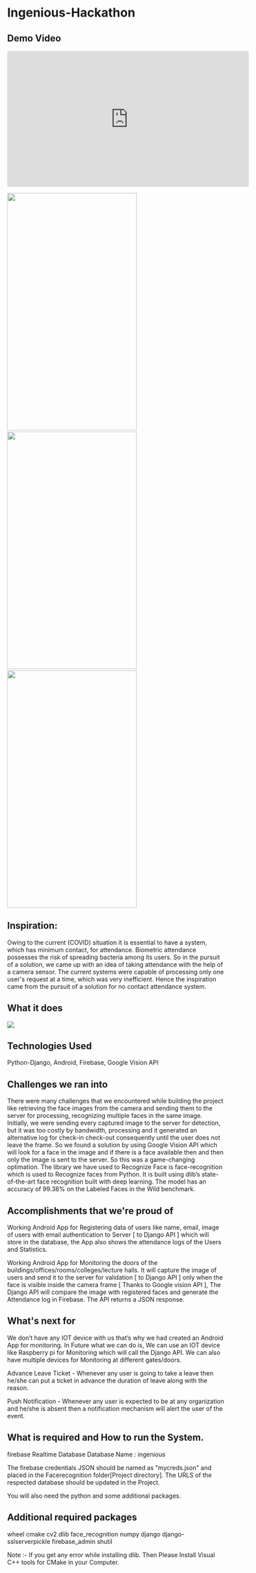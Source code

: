 # Ingenious-Hackathon

## Demo Video

<iframe width="560" height="315" src="https://www.youtube.com/embed/DteJqgMTaok" title="YouTube video player" frameborder="0" allow="accelerometer; autoplay; clipboard-write; encrypted-media; gyroscope; picture-in-picture" allowfullscreen></iframe>


<img src="https://user-images.githubusercontent.com/30389552/112749235-a7766d00-8fde-11eb-944f-47c0ab27af37.gif" width="300px" height="550px"/>&nbsp;&nbsp;&nbsp;&nbsp;&nbsp;<img src="https://user-images.githubusercontent.com/30389552/112749551-9b8baa80-8fe0-11eb-832d-ad5a359fbf0d.gif" width="300px" height="550px"/>&nbsp;&nbsp;&nbsp;&nbsp;&nbsp;<img src="https://user-images.githubusercontent.com/30389552/112749683-8cf1c300-8fe1-11eb-87ec-b70cbe30720c.gif" width="300px" height="550px"/>

## Inspiration:

Owing to the current (COVID) situation it is essential to have a system, which has minimum contact, for attendance. Biometric attendance possesses the risk of spreading bacteria among its users. So in the pursuit of a solution, we came up with an idea of taking attendance with the help of a camera sensor. The current systems were capable of processing only one user's request at a time, which was very inefficient. Hence the inspiration came from the pursuit of a solution for no contact attendance system.

## What it does

<img src="https://user-images.githubusercontent.com/48802492/112749574-cd9d0c80-8fe0-11eb-91de-646e1e0bed1a.png"/>

## Technologies Used

Python-Django, Android, Firebase, Google Vision API

## Challenges we ran into

There were many challenges that we encountered while building the project like retrieving the face images from the camera and sending them to the server for processing, recognizing multiple faces in the same image. Initially, we were sending every captured image to the server for detection, but it was too costly by bandwidth, processing and it generated an alternative log for check-in check-out consequently until the user does not leave the frame. So we found a solution by using Google Vision API which will look for a face in the image and if there is a face available then and then only the image is sent to the server. So this was a game-changing optimation. The library we have used to Recognize Face is face-recognition which is used to Recognize faces from Python. It is built using dlib’s state-of-the-art face recognition built with deep learning. The model has an accuracy of 99.38% on the Labeled Faces in the Wild benchmark.


## Accomplishments that we're proud of

Working Android App for Registering data of users like name, email, image of users with email authentication to Server [ to Django API ] which will store in the database, the App also shows the attendance logs of the Users and Statistics.

Working Android App for Monitoring the doors of the buildings/offices/rooms/colleges/lecture halls. It will capture the image of users and send it to the server for validation [ to Django API ] only when the face is visible inside the camera frame [ Thanks to Google vision API ], The Django API will compare the image with registered faces and generate the Attendance log in Firebase. The API returns a JSON response.

## What's next for 

We don’t have any IOT device with us that’s why we had created an Android App for monitoring. In Future what we can do is, We can use an IOT device like Raspberry pi for Monitoring which will call the Django API. We can also have multiple devices for Monitoring at different gates/doors.

Advance Leave Ticket - Whenever any user is going to take a leave then he/she can put a ticket in advance the duration of leave along with the reason.

Push Notification - Whenever any user is expected to be at any organization and he/she is absent then a notification mechanism will alert the user of the event.


## What is required and How to run the System.

firebase Realtime Database
Database Name : ingenious

The firebase credentials JSON should be named as "mycreds.json" and placed in the Facerecognition folder[Project directory].
The URLS of the respected database should be updated in the Project.

You will also need the python and some additional packages.

Additional required packages
----------------------------
wheel
cmake
cv2
dlib
face_recognition
numpy
django
django-sslserverpickle
firebase_admin
shutil

Note :- If you get any error while installing dlib. Then Please Install Visual C++ tools for CMake in your Computer.




